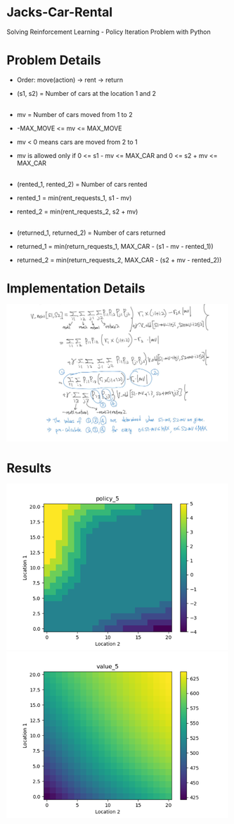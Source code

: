 # Jacks-Car-Rental
Solving Reinforcement Learning - Policy Iteration Problem with Python

# Problem Details
* Order: move(action) -> rent -> return
* (s1, s2) = Number of cars at the location 1 and 2<br><br>

* mv = Number of cars moved from 1 to 2
* -MAX_MOVE <= mv <= MAX_MOVE
* mv < 0 means cars are moved from 2 to 1
* mv is allowed only if 0 <= s1 - mv <= MAX_CAR and 0 <= s2 + mv <= MAX_CAR<br><br>

* (rented_1, rented_2) = Number of cars rented
* rented_1 = min(rent_requests_1, s1 - mv)
* rented_2 = min(rent_requests_2, s2 + mv)<br><br>

* (returned_1, returned_2) = Number of cars returned
* returned_1 = min(return_requests_1, MAX_CAR - (s1 - mv - rented_1))
* returned_2 = min(return_requests_2, MAX_CAR - (s2 + mv - rented_2))

# Implementation Details
![](https://github.com/aask1357/Jacks-Car-Rental/blob/main/Implementation.jpg)

# Results
![](https://github.com/aask1357/Jacks-Car-Rental/blob/main/policy_5.png) ![](https://github.com/aask1357/Jacks-Car-Rental/blob/main/value_5.png)
